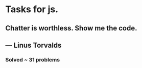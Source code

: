 # Tasks for js.
## Chatter is worthless. Show me the code. 
## — Linus Torvalds
### Solved ~ 31 problems 
